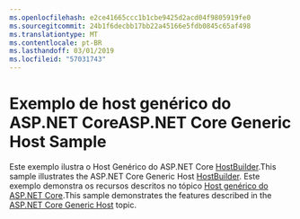 ```yaml
---
ms.openlocfilehash: e2ce41665ccc1b1cbe9425d2acd04f9805919fe0
ms.sourcegitcommit: 24b1f6decbb17bb22a45166e5fdb0845c65af498
ms.translationtype: MT
ms.contentlocale: pt-BR
ms.lasthandoff: 03/01/2019
ms.locfileid: "57031743"
---
```

# <a name="aspnet-core-generic-host-sample"></a><span data-ttu-id="1adef-101">Exemplo de host genérico do ASP.NET Core</span><span class="sxs-lookup"><span data-stu-id="1adef-101">ASP.NET Core Generic Host Sample</span></span>

<span data-ttu-id="1adef-102">Este exemplo ilustra o Host Genérico do ASP.NET Core [HostBuilder](https://docs.microsoft.com/dotnet/api/microsoft.extensions.hosting.ihostedservice).</span><span class="sxs-lookup"><span data-stu-id="1adef-102">This sample illustrates the ASP.NET Core Generic Host [HostBuilder](https://docs.microsoft.com/dotnet/api/microsoft.extensions.hosting.ihostedservice).</span></span> <span data-ttu-id="1adef-103">Este exemplo demonstra os recursos descritos no tópico [Host genérico do ASP.NET Core](https://docs.microsoft.com/aspnet/core/fundamentals/host/generic-host).</span><span class="sxs-lookup"><span data-stu-id="1adef-103">This sample demonstrates the features described in the [ASP.NET Core Generic Host](https://docs.microsoft.com/aspnet/core/fundamentals/host/generic-host) topic.</span></span>
